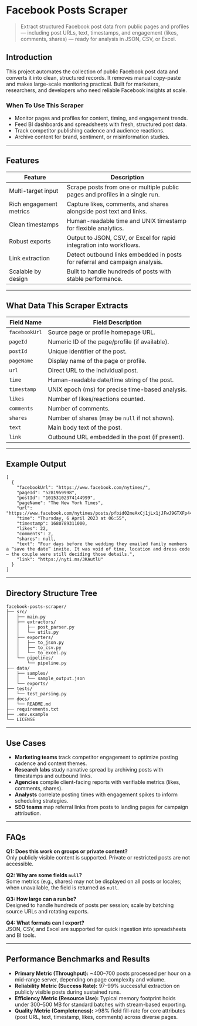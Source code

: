 # Facebook Posts Scraper
> Extract structured Facebook post data from public pages and profiles — including post URLs, text, timestamps, and engagement (likes, comments, shares) — ready for analysis in JSON, CSV, or Excel.

## Introduction
This project automates the collection of public Facebook post data and converts it into clean, structured records. It removes manual copy-paste and makes large-scale monitoring practical. Built for marketers, researchers, and developers who need reliable Facebook insights at scale.

### When To Use This Scraper
- Monitor pages and profiles for content, timing, and engagement trends.
- Feed BI dashboards and spreadsheets with fresh, structured post data.
- Track competitor publishing cadence and audience reactions.
- Archive content for brand, sentiment, or misinformation studies.

---

## Features
| Feature | Description |
|----------|-------------|
| Multi-target input | Scrape posts from one or multiple public pages and profiles in a single run. |
| Rich engagement metrics | Capture likes, comments, and shares alongside post text and links. |
| Clean timestamps | Human-readable time and UNIX timestamp for flexible analytics. |
| Robust exports | Output to JSON, CSV, or Excel for rapid integration into workflows. |
| Link extraction | Detect outbound links embedded in posts for referral and campaign analysis. |
| Scalable by design | Built to handle hundreds of posts with stable performance. |

---

## What Data This Scraper Extracts
| Field Name | Field Description |
|-------------|------------------|
| `facebookUrl` | Source page or profile homepage URL. |
| `pageId` | Numeric ID of the page/profile (if available). |
| `postId` | Unique identifier of the post. |
| `pageName` | Display name of the page or profile. |
| `url` | Direct URL to the individual post. |
| `time` | Human-readable date/time string of the post. |
| `timestamp` | UNIX epoch (ms) for precise time-based analysis. |
| `likes` | Number of likes/reactions counted. |
| `comments` | Number of comments. |
| `shares` | Number of shares (may be `null` if not shown). |
| `text` | Main body text of the post. |
| `link` | Outbound URL embedded in the post (if present). |

---

## Example Output
    [
      {
        "facebookUrl": "https://www.facebook.com/nytimes/",
        "pageId": "5281959998",
        "postId": "10153102374144999",
        "pageName": "The New York Times",
        "url": "https://www.facebook.com/nytimes/posts/pfbid02meAxCj1jLx1jJFwJ9GTXFp448jEPRK58tcPcH2HWuDoogD314NvbFMhiaint4Xvkl",
        "time": "Thursday, 6 April 2023 at 06:55",
        "timestamp": 1680789311000,
        "likes": 22,
        "comments": 2,
        "shares": null,
        "text": "Four days before the wedding they emailed family members a “save the date” invite. It was void of time, location and dress code — the couple were still deciding those details.",
        "link": "https://nyti.ms/3KAutlU"
      }
    ]

---

## Directory Structure Tree
    facebook-posts-scraper/
    ├── src/
    │   ├── main.py
    │   ├── extractors/
    │   │   ├── post_parser.py
    │   │   └── utils.py
    │   ├── exporters/
    │   │   ├── to_json.py
    │   │   ├── to_csv.py
    │   │   └── to_excel.py
    │   └── pipelines/
    │       └── pipeline.py
    ├── data/
    │   ├── samples/
    │   │   └── sample_output.json
    │   └── exports/
    ├── tests/
    │   └── test_parsing.py
    ├── docs/
    │   └── README.md
    ├── requirements.txt
    ├── .env.example
    └── LICENSE

---

## Use Cases
- **Marketing teams** track competitor engagement to optimize posting cadence and content themes.
- **Research labs** study narrative spread by archiving posts with timestamps and outbound links.
- **Agencies** compile client-facing reports with verifiable metrics (likes, comments, shares).
- **Analysts** correlate posting times with engagement spikes to inform scheduling strategies.
- **SEO teams** map referral links from posts to landing pages for campaign attribution.

---

## FAQs
**Q1: Does this work on groups or private content?**  
Only publicly visible content is supported. Private or restricted posts are not accessible.

**Q2: Why are some fields `null`?**  
Some metrics (e.g., shares) may not be displayed on all posts or locales; when unavailable, the field is returned as `null`.

**Q3: How large can a run be?**  
Designed to handle hundreds of posts per session; scale by batching source URLs and rotating exports.

**Q4: What formats can I export?**  
JSON, CSV, and Excel are supported for quick ingestion into spreadsheets and BI tools.

---

## Performance Benchmarks and Results
- **Primary Metric (Throughput):** ~400–700 posts processed per hour on a mid-range server, depending on page complexity and volume.  
- **Reliability Metric (Success Rate):** 97–99% successful extraction on publicly visible posts during sustained runs.  
- **Efficiency Metric (Resource Use):** Typical memory footprint holds under 300–500 MB for standard batches with stream-based exporting.  
- **Quality Metric (Completeness):** >98% field fill-rate for core attributes (post URL, text, timestamp, likes, comments) across diverse pages.

